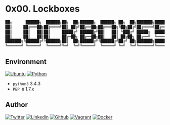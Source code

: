 # 0x00. Lockboxes

```python
██╗      ██████╗  ██████╗██╗  ██╗██████╗  ██████╗ ██╗  ██╗███████╗███████╗
██║     ██╔═══██╗██╔════╝██║ ██╔╝██╔══██╗██╔═══██╗╚██╗██╔╝██╔════╝██╔════╝
██║     ██║   ██║██║     █████╔╝ ██████╔╝██║   ██║ ╚███╔╝ █████╗  ███████╗
██║     ██║   ██║██║     ██╔═██╗ ██╔══██╗██║   ██║ ██╔██╗ ██╔══╝  ╚════██║
███████╗╚██████╔╝╚██████╗██║  ██╗██████╔╝╚██████╔╝██╔╝ ██╗███████╗███████║
╚══════╝ ╚═════╝  ╚═════╝╚═╝  ╚═╝╚═════╝  ╚═════╝ ╚═╝  ╚═╝╚══════╝╚══════╝
```

## Environment

[![Ubuntu](https://img.shields.io/static/v1?label=&message=Ubuntu&color=E95420&logo=Ubuntu&logoColor=E95420&labelColor=2F333A)](https://ubuntu.com/)<!-- ubuntu -->
[![Python](https://img.shields.io/static/v1?label=&message=Python&color=FFD43B&logo=python&logoColor=3776AB&labelColor=2F333A)](https://www.python.org)<!-- python-->
- `python3` 3.4.3
- `PEP 8` 1.7.x

## Author
<!-- twitter -->
[![Twitter](https://img.shields.io/twitter/follow/ralex_uy?style=social)](https://twitter.com/ralex_uy) <!-- linkedin --> [![Linkedin](https://img.shields.io/badge/LinkedIn-+28K-blue?style=social&logo=linkedin)](https://www.linkedin.com/in/ronald-rivero/) <!-- github --> [![Github](https://img.shields.io/github/followers/ralexrivero?style=social)](https://github.com/ralexrivero/) <!-- vagrant --> [![Vagrant](https://img.shields.io/static/v1?label=&message=Vagrant%20Profile&color=1868F2&logo=vagrant&labelColor=2F333A)](https://app.vagrantup.com/ralexrivero) <!-- docker --> [![Docker](https://img.shields.io/static/v1?label=&message=Docker%20Profile&color=2496ED&logo=Docker&labelColor=2F333A)](https://hub.docker.com/u/ralexrivero)